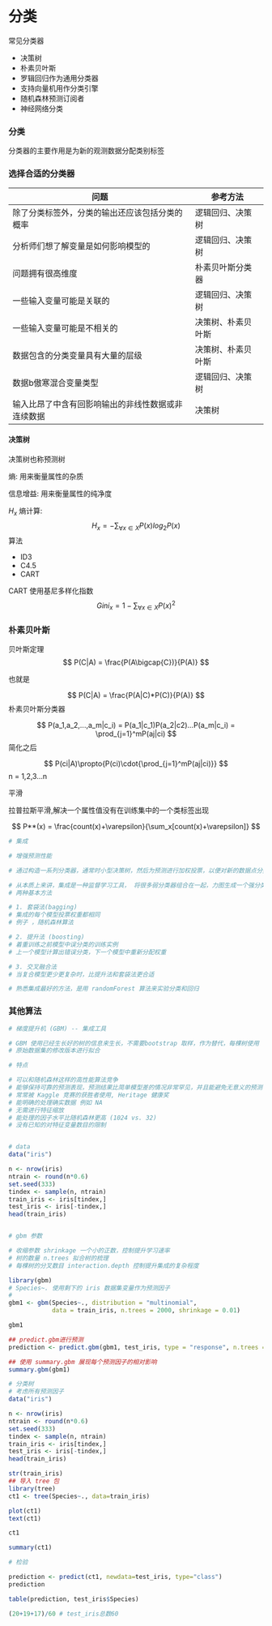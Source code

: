 # 分类



常见分类器

* 决策树
* 朴素贝叶斯
* 罗辑回归作为通用分类器
* 支持向量机用作分类引擎
* 随机森林预测订阅者
* 神经网络分类

### 分类



分类器的主要作用是为新的观测数据分配类别标签



### 选择合适的分类器



| 问题                                               | 参考方法           |
| -------------------------------------------------- | ------------------ |
| 除了分类标签外，分类的输出还应该包括分类的概率     | 逻辑回归、决策树   |
| 分析师们想了解变量是如何影响模型的                 | 逻辑回归、决策树   |
| 问题拥有很高维度                                   | 朴素贝叶斯分类器   |
| 一些输入变量可能是关联的                           | 逻辑回归、决策树   |
| 一些输入变量可能是不相关的                         | 决策树、朴素贝叶斯 |
| 数据包含的分类变量具有大量的层级                   | 决策树、朴素贝叶斯 |
| 数据b傲寒混合变量类型                              | 逻辑回归、决策树   |
| 输入比昂了中含有回影响输出的非线性数据或非连续数据 | 决策树             |





#### 决策树



决策树也称预测树

熵: 用来衡量属性的杂质

信息增益: 用来衡量属性的纯净度

$H_x$ 熵计算:
$$
H_x = -\sum_{\forall{x}\in{X}}P(x)log_2P(x)
$$
算法

* ID3
* C4.5
* CART

CART 使用基尼多样化指数
$$
Gini_x = 1 -\sum_{\forall{x}\in{X}}P(x)^2
$$

### 朴素贝叶斯

贝叶斯定理
$$
P(C|A) = \frac{P(A\bigcap{C})}{P(A)}
$$


也就是 


$$
P(C|A) = \frac{P(A|C)*P(C)}{P(A)}
$$
朴素贝叶斯分类器


$$
P(a_1,a_2,...,a_m|c_i) = P(a_1|c_1)P(a_2|c2)...P(a_m|c_i) = \prod_{j=1}^mP(aj|ci)
$$
简化之后

 
$$
P(ci|A)\propto{P(ci)\cdot{\prod_{j=1}^mP(aj|ci)}}
$$
 n = 1,2,3...n





平滑

拉普拉斯平滑,解决一个属性值没有在训练集中的一个类标签出现


$$
P**(x) = \frac{count(x)+\varepsilon}{\sum_x[count(x)+\varepsilon]}
$$






```R
# 集成

# 增强预测性能

# 通过构造一系列分类器，通常时小型决策树，然后为预测进行加权投票，以便对新的数据点分类

# 从本质上来讲，集成是一种监督学习工具， 将很多弱分类器组合在一起，力图生成一个强分类器
# 两种基本方法

# 1. 套袋法(bagging)
# 集成的每个模型投票权重都相同
# 例子 ，随机森林算法

# 2. 提升法 (boosting)
# 着重训练之前模型中误分类的训练实例
# 上一个模型计算出错误分类，下一个模型中重新分配权重

# 3. 交叉融合法
# 当复合模型更少更复杂时，比提升法和套袋法更合适

# 熟悉集成最好的方法，是用 randomForest 算法来实验分类和回归
```



### 其他算法



```R
# 梯度提升机 (GBM) -- 集成工具

# GBM 使用已经生长好的树的信息来生长，不需要bootstrap 取样，作为替代，每棵树使用
# 原始数据集的修改版本进行拟合

# 特点

# 可以和随机森林这样的高性能算法竞争
# 能够保持可靠的预测表现，预测结果比简单模型差的情况非常罕见，并且能避免无意义的预测
# 常常被 Kaggle 竞赛的获胜者使用, Heritage 健康奖
# 能明确的处理确实数据 例如 NA
# 无需进行特征缩放
# 能处理的因子水平比随机森林更高 (1024 vs. 32)
# 没有已知的对特征变量数目的限制


# data
data("iris")

n <- nrow(iris)
ntrain <- round(n*0.6)
set.seed(333)
tindex <- sample(n, ntrain)
train_iris <- iris[tindex,]
test_iris <- iris[-tindex,]
head(train_iris)


# gbm 参数

# 收缩参数 shrinkage 一个小的正数，控制提升学习速率
# 树的数量 n.trees 拟合树的梳理
# 每棵树的分叉数目 interaction.depth 控制提升集成的复杂程度

library(gbm)
# Species~. 使用剩下的 iris 数据集变量作为预测因子
# 
gbm1 <- gbm(Species~., distribution = "multinomial",
            data = train_iris, n.trees = 2000, shrinkage = 0.01)

gbm1

## predict.gbm进行预测
prediction <- predict.gbm(gbm1, test_iris, type = "response", n.trees = 1000)

## 使用 summary.gbm 展现每个预测因子的相对影响
summary.gbm(gbm1)

```



```R
# 分类树
# 考虑所有预测因子
data("iris")

n <- nrow(iris)
ntrain <- round(n*0.6)
set.seed(333)
tindex <- sample(n, ntrain)
train_iris <- iris[tindex,]
test_iris <- iris[-tindex,]
head(train_iris)

str(train_iris)
## 导入 tree 包
library(tree)
ct1 <- tree(Species~., data=train_iris)

plot(ct1)
text(ct1)

ct1

summary(ct1)

# 检验

prediction <- predict(ct1, newdata=test_iris, type="class")
prediction

table(prediction, test_iris$Species)

(20+19+17)/60 # test_iris总数60
```





